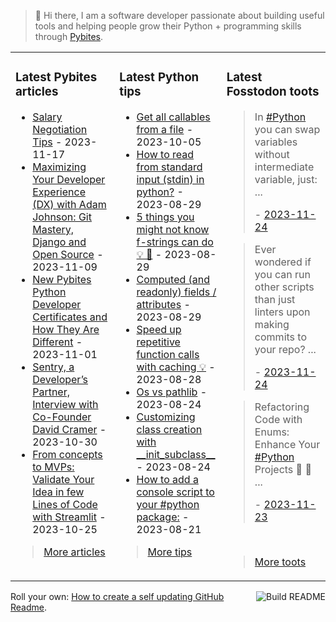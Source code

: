 > 👋 Hi there, I am a software developer passionate about building useful tools and helping people grow their Python + programming skills through <a href="https://pybit.es" target="_blank">Pybites</a>.

<table><tr><td valign="top" width="33%">

### Latest Pybites articles

<ul>

  <li><a href="https://pybit.es/articles/salary-negotiation-tips/" target="_blank">Salary Negotiation Tips</a> - 2023-11-17</li>

  <li><a href="https://pybit.es/articles/maximizing-your-dx-with-adam-johnson/" target="_blank">Maximizing Your Developer Experience (DX) with Adam Johnson: Git Mastery, Django and Open Source</a> - 2023-11-09</li>

  <li><a href="https://pybit.es/articles/new-pybites-python-developer-certificates-and-how-they-are-different/" target="_blank">New Pybites Python Developer Certificates and How They Are Different</a> - 2023-11-01</li>

  <li><a href="https://pybit.es/articles/sentry-a-developers-partner-interview-with-co-founder-david-cramer/" target="_blank">Sentry, a Developer’s Partner, Interview with Co-Founder David Cramer</a> - 2023-10-30</li>

  <li><a href="https://pybit.es/articles/from-concepts-to-mvps-validate-your-idea-in-few-lines-of-code-with-streamlit/" target="_blank">From concepts to MVPs: Validate Your Idea in few Lines of Code with Streamlit</a> - 2023-10-25</li>

</ul>

> <a href="https://pybit.es/articles/" target="_blank">More articles</a>


</td><td valign="top" width="34%">

### Latest Python tips

<ul>

  <li><a href="https://github.com/bbelderbos/bobcodesit/blob/main/notes/20231005125327.md" target="_blank">Get all callables from a file</a> - 2023-10-05</li>

  <li><a href="https://github.com/bbelderbos/bobcodesit/blob/main/notes/20230829192509.md" target="_blank">How to read from standard input (stdin) in python?</a> - 2023-08-29</li>

  <li><a href="https://github.com/bbelderbos/bobcodesit/blob/main/notes/20230829122531.md" target="_blank">5 things you might not know f-strings can do 💡 🧵</a> - 2023-08-29</li>

  <li><a href="https://github.com/bbelderbos/bobcodesit/blob/main/notes/20230829122437.md" target="_blank">Computed (and readonly) fields / attributes</a> - 2023-08-29</li>

  <li><a href="https://github.com/bbelderbos/bobcodesit/blob/main/notes/20230828204211.md" target="_blank">Speed up repetitive function calls with caching 💡</a> - 2023-08-28</li>

  <li><a href="https://github.com/bbelderbos/bobcodesit/blob/main/notes/20230824175324.md" target="_blank">Os vs pathlib</a> - 2023-08-24</li>

  <li><a href="https://github.com/bbelderbos/bobcodesit/blob/main/notes/20230824103843.md" target="_blank">Customizing class creation with __init_subclass__</a> - 2023-08-24</li>

  <li><a href="https://github.com/bbelderbos/bobcodesit/blob/main/notes/20230821155645.md" target="_blank">How to add a console script to your #python package:</a> - 2023-08-21</li>

</ul>

> <a href="https://github.com/bbelderbos/bobcodesit" target="_blank">More tips</a>


</td><td valign="top" width="33%">

### Latest Fosstodon toots


  <blockquote>
  <p>In <a class="mention hashtag" href="https://fosstodon.org/tags/Python" rel="tag">#<span>Python</span></a> you can swap variables without intermediate variable, just:  ...</p>
  - <a href="https://fosstodon.org/@bbelderbos/111465686326490401" target="_blank">2023-11-24</a>
  </blockquote>

  <blockquote>
  <p>Ever wondered if you can run other scripts than just linters upon making commits to your repo?  ...</p>
  - <a href="https://fosstodon.org/@bbelderbos/111464447888916213" target="_blank">2023-11-24</a>
  </blockquote>

  <blockquote>
  <p>Refactoring Code with Enums: Enhance Your <a class="mention hashtag" href="https://fosstodon.org/tags/Python" rel="tag">#<span>Python</span></a>  Projects 🐍 🚀 ...</p>
  - <a href="https://fosstodon.org/@bbelderbos/111461018993047059" target="_blank">2023-11-23</a>
  </blockquote>


<br>

> <a href="https://fosstodon.org/@bbelderbos" target="_blank">More toots</a>


</td></tr></table>

<a href="https://github.com/bbelderbos/bbelderbos/actions" target="_blank"><img src="https://github.com/bbelderbos/bbelderbos/workflows/Daily%20Update/badge.svg" align="right" alt="Build README"></a>Roll your own: <a href="https://pybit.es/articles/how-to-create-a-self-updating-github-readme/" target="_blank">How to create a self updating GitHub Readme</a>.
